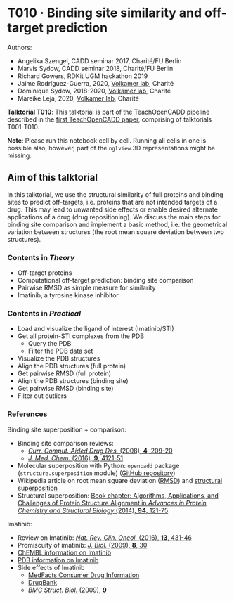 # T010 · Binding site similarity and off-target prediction

Authors:

- Angelika Szengel, CADD seminar 2017, Charité/FU Berlin
- Marvis Sydow, CADD seminar 2018, Charité/FU Berlin
- Richard Gowers, RDKit UGM hackathon 2019
- Jaime Rodríguez-Guerra, 2020, [Volkamer lab](https://volkamerlab.org), Charité
- Dominique Sydow, 2018-2020, [Volkamer lab](https://volkamerlab.org), Charité
- Mareike Leja, 2020, [Volkamer lab](https://volkamerlab.org), Charité


__Talktorial T010__: This talktorial is part of the TeachOpenCADD pipeline described in the [first TeachOpenCADD paper](https://jcheminf.biomedcentral.com/articles/10.1186/s13321-019-0351-x), comprising of talktorials T001-T010.


**Note**: Please run this notebook cell by cell. Running all cells in one is possible also, however, part of the `nglview` 3D representations might be missing.


## Aim of this talktorial

In this talktorial, we use the structural similarity of full proteins and binding sites to predict off-targets, i.e. proteins that are not intended targets of a drug. This may lead to unwanted side effects or enable desired alternate applications of a drug (drug repositioning).
We discuss the main steps for binding site comparison and implement a basic method, i.e. the geometrical variation between structures (the root mean square deviation between two structures).


### Contents in *Theory*

* Off-target proteins
* Computational off-target prediction: binding site comparison
* Pairwise RMSD as simple measure for similarity
* Imatinib, a tyrosine kinase inhibitor


### Contents in *Practical*

* Load and visualize the ligand of interest (Imatinib/STI)
* Get all protein-STI complexes from the PDB
  * Query the PDB
  * Filter the PDB data set
* Visualize the PDB structures
* Align the PDB structures (full protein)
* Get pairwise RMSD (full protein)
* Align the PDB structures (binding site)
* Get pairwise RMSD (binding site)
* Filter out outliers


### References

Binding site superposition + comparison: 

* Binding site comparison reviews: 
  * [<i>Curr. Comput. Aided Drug Des. </i> (2008), <b>4</b>, 209-20](https://www.eurekaselect.com/67606/article/how-measure-similarity-between-protein-ligand-binding-sites)
  * [<i>J. Med. Chem. </i> (2016), <b>9</b>, 4121-51](https://pubs.acs.org/doi/10.1021/acs.jmedchem.6b00078)
* Molecular superposition with Python: `opencadd` package (`structure.superposition` module) ([GitHub repository](https://github.com/volkamerlab/opencadd))
* Wikipedia article on root mean square deviation ([RMSD](https://en.wikipedia.org/wiki/Root-mean-square_deviation_of_atomic_positions)) and [structural superposition](https://en.wikipedia.org/wiki/Structural_alignment)
* Structural superposition: [Book chapter: Algorithms, Applications, and Challenges of Protein Structure Alignment in *Advances in Protein Chemistry and Structural Biology* (2014), **94**, 121-75](https://www.sciencedirect.com/science/article/pii/B9780128001684000056?via%3Dihub)

Imatinib:  

* Review on Imatinib: [<i>Nat. Rev. Clin. Oncol.</i> (2016), <b>13</b>, 431-46](https://www.nature.com/articles/nrclinonc.2016.41)
* Promiscuity of imatinib: 
[<i>J. Biol.</i> (2009), <b>8</b>, 30](https://jbiol.biomedcentral.com/articles/10.1186/jbiol134)
* [ChEMBL information on Imatinib](https://www.ebi.ac.uk/chembl/compound/inspect/CHEMBL941)
* [PDB information on Imatinib](https://www3.rcsb.org/ligand/STI)
* Side effects of Imatinib
  * [MedFacts Consumer Drug Information](https://www.drugs.com/cdi/imatinib.html)
  * [DrugBank](https://go.drugbank.com/drugs/DB00619)
  * [<i>BMC Struct. Biol.</i> (2009), <b>9</b>](https://bmcstructbiol.biomedcentral.com/articles/10.1186/1472-6807-9-7)
